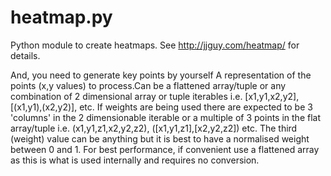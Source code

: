 heatmap.py
==========

Python module to create heatmaps.   See http://jjguy.com/heatmap/ for details.

And, you need to generate key points by yourself
A representation of the points (x,y values) to process.Can be a flattened array/tuple or any combination of 2 dimensional array or tuple iterables i.e. [x1,y1,x2,y2], [(x1,y1),(x2,y2)], etc.
If weights are being used there are expected to be 3 'columns' in the 2 dimensionable iterable or a multiple of 3 points in the flat array/tuple i.e. (x1,y1,z1,x2,y2,z2), ([x1,y1,z1],[x2,y2,z2]) etc. The third (weight) value can be anything but it is best to have a normalised weight between 0 and 1. For best performance, if convenient use a flattened array as this is what is used internally and requires no conversion.
